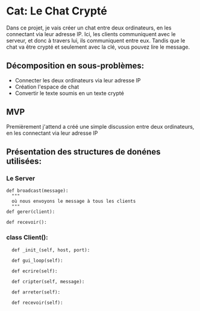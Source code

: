 # Cat: Le Chat Crypté

Dans ce projet, je vais créer un chat entre deux ordinateurs, en les connectant via leur adresse IP. Ici, les clients communiquent avec le serveur, et donc à travers lui, ils communiquent entre eux. Tandis que le chat va être crypté et seulement avec la clé, vous pouvez lire le message. 

## Décomposition en sous-problèmes:

- Connecter les deux ordinateurs via leur adresse IP
- Création l'espace de chat
- Convertir le texte soumis en un texte crypté

## MVP
Premièrement j'attend a créé une simple discussion entre deux ordinateurs, en les connectant via leur adresse IP

## Présentation des structures de donénes utilisées:

### Le Server

```
def broadcast(message):
  """
  où nous envoyons le message à tous les clients
  """
def gerer(client):

def recevoir():

```

### class Client():

```
  def _init_(self, host, port):
  
  def gui_loop(self):
  
  def ecrire(self):
  
  def cripter(self, message):
  
  def arreter(self):
  
  def recevoir(self):
```
